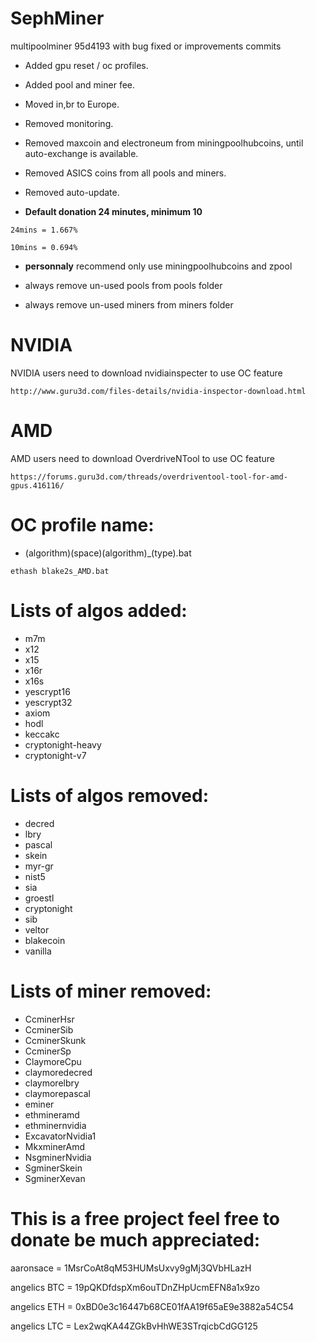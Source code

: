 # SephMiner
multipoolminer 95d4193 with bug fixed or improvements commits

* Added gpu reset / oc profiles.

* Added pool and miner fee.

* Moved in,br to Europe.

* Removed monitoring.

* Removed maxcoin and electroneum from miningpoolhubcoins, until auto-exchange is available.

* Removed ASICS coins from all pools and miners.

* Removed auto-update.

* **Default donation 24 minutes, minimum 10**
```
24mins = 1.667%
```
```
10mins = 0.694%
```

* **personnaly** recommend only use miningpoolhubcoins and zpool

* always remove un-used pools from pools folder

* always remove un-used miners from miners folder

# NVIDIA
NVIDIA users need to download nvidiainspecter to use OC feature
```
http://www.guru3d.com/files-details/nvidia-inspector-download.html
```
# AMD
AMD users need to download OverdriveNTool to use OC feature
```
https://forums.guru3d.com/threads/overdriventool-tool-for-amd-gpus.416116/
```

# OC profile name:
* (algorithm)(space)(algorithm)_(type).bat 
```
ethash blake2s_AMD.bat
```

# Lists of algos added:
* m7m
* x12
* x15
* x16r
* x16s
* yescrypt16
* yescrypt32
* axiom
* hodl
* keccakc
* cryptonight-heavy
* cryptonight-v7

# Lists of algos removed:
* decred
* lbry
* pascal
* skein
* myr-gr
* nist5
* sia
* groestl
* cryptonight
* sib
* veltor
* blakecoin
* vanilla

# Lists of miner removed:
* CcminerHsr
* CcminerSib
* CcminerSkunk
* CcminerSp
* ClaymoreCpu
* claymoredecred
* claymorelbry
* claymorepascal
* eminer
* ethmineramd
* ethminernvidia
* ExcavatorNvidia1
* MkxminerAmd
* NsgminerNvidia
* SgminerSkein
* SgminerXevan

# This is a free project feel free to donate be much appreciated:

aaronsace = 1MsrCoAt8qM53HUMsUxvy9gMj3QVbHLazH

angelics BTC = 19pQKDfdspXm6ouTDnZHpUcmEFN8a1x9zo

angelics ETH = 0xBD0e3c16447b68CE01fAA19f65aE9e3882a54C54

angelics LTC = Lex2wqKA44ZGkBvHhWE3STrqicbCdGG125